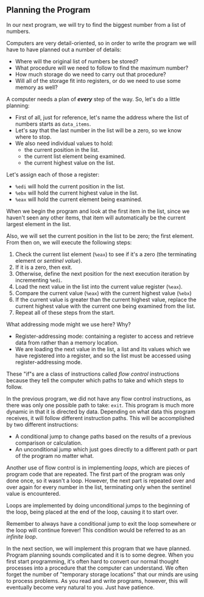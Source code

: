 ## Planning the Program

In our next program, we will try to find the biggest number from a list of numbers.

Computers are very detail-oriented, so in order to write the program we will have to have planned out a number of details:
- Where will the original list of numbers be stored?
- What procedure will we need to follow to find the maximum number?
- How much storage do we need to carry out that procedure?
- Will all of the storage fit into registers, or do we need to use some memory as well?

A computer needs a plan of ***every*** step of the way. So, let's do a little planning:
- First of all, just for reference, let's name the address where the list of numbers starts as `data_items`.
- Let's say that the last number in the list will be a zero, so we know where to stop.
- We also need individual values to hold:
	- the current position in the list.
	- the current list element being examined.
	- the current highest value on the list.

Let's assign each of those a register:
- `%edi` will hold the current position in the list.
- `%ebx` will hold the current highest value in the list.
- `%eax` will hold the current element being examined.

When we begin the program and look at the first item in the list, since we haven't seen any other items, that item will automatically be the current largest element in the list. 

Also, we will set the current position in the list to be zero; the first element. From then on, we will execute the following steps:
1. Check the current list element (`%eax`) to see if it's a zero (the terminating element or *sentinel value*).
2. If it is a zero, then exit.
3. Otherwise, define the next position for the next execution iteration by incrementing `%edi`.
4. Load the next value in the list into the current value register (`%eax`).
5. Compare the current value (`%eax`) with the current highest value (`%ebx`)
6. If the current value is greater than the current highest value, replace the current highest value with the current one being examined from the list.
7. Repeat all of these steps from the start.

What addressing mode might we use here? Why?
- Register-addressing mode: containing a register to access and retrieve data from rather than a memory location.
- We are loading the next value in the list, a list and its values which we have registered into a register, and so the list must be accessed using register-addressing mode.

These "if"s are a class of instructions called *flow control* instructions because they tell the computer which paths to take and which steps to follow. 

In the previous program, we did not have any flow control instructions, as there was only one possible path to take: `exit`. This program is much more dynamic in that it is directed by data. Depending on what data this program receives, it will follow different instruction paths. This will be accomplished by two different instructions:
- A conditional jump to change paths based on the results of a previous comparison or calculation.
- An unconditional jump which just goes directly to a different path or part of the program no matter what.

Another use of flow control is in implementing *loops*, which are pieces of program code that are repeated. The first part of the program was only done once, so it wasn't a loop. However, the next part is repeated over and over again for every number in the list, terminating only when the sentinel value is encountered.

Loops are implemented by doing unconditional jumps to the beginning of the loop, being placed at the end of the loop, causing it to start over.

Remember to always have a conditional jump to exit the loop somewhere or the loop will continue forever! This condition would be referred to as an *infinite loop*.

In the next section, we will implement this program that we have planned. Program planning sounds complicated and it is to some degree. When you first start programming, it's often hard to convert our normal thought processes into a procedure that the computer can understand. We often forget the number of "temporary storage locations" that our minds are using to process problems. As you read and write programs, however, this will eventually become very natural to you. Just have patience.
